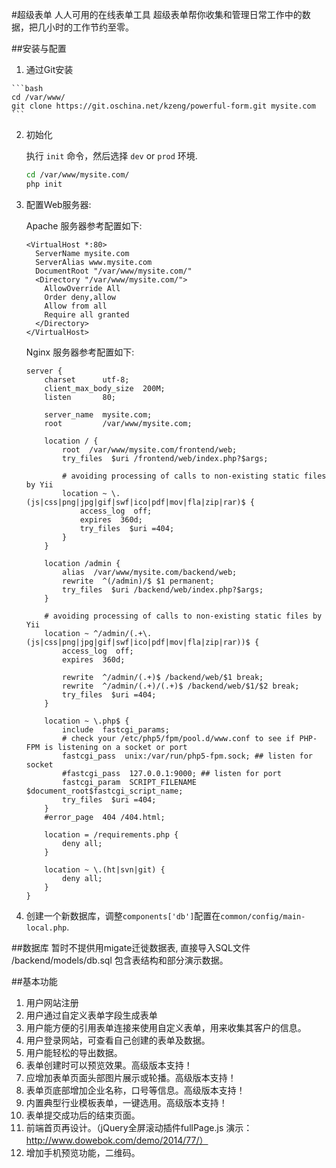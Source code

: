 #超级表单
人人可用的在线表单工具
超级表单帮你收集和管理日常工作中的数据，把几小时的工作节约至零。

##安装与配置
  1. 通过Git安装

    ```bash
    cd /var/www/
    git clone https://git.oschina.net/kzeng/powerful-form.git mysite.com
    ```

  2. 初始化

     执行 `init` 命令，然后选择 `dev` or `prod` 环境.

      ```bash
      cd /var/www/mysite.com/
      php init
      ```
  
  3. 配置Web服务器:

     Apache 服务器参考配置如下:
     
     ```apacheconf
     <VirtualHost *:80>
       ServerName mysite.com
       ServerAlias www.mysite.com
       DocumentRoot "/var/www/mysite.com/"
       <Directory "/var/www/mysite.com/">
         AllowOverride All
         Order deny,allow
         Allow from all
         Require all granted
       </Directory>
     </VirtualHost>
     ```
     Nginx 服务器参考配置如下:
     
     ```nginx
     server {
         charset      utf-8;
         client_max_body_size  200M;
         listen       80;
     
         server_name  mysite.com;
         root         /var/www/mysite.com;
     
         location / {
             root  /var/www/mysite.com/frontend/web;
             try_files  $uri /frontend/web/index.php?$args;
     
             # avoiding processing of calls to non-existing static files by Yii
             location ~ \.(js|css|png|jpg|gif|swf|ico|pdf|mov|fla|zip|rar)$ {
                 access_log  off;
                 expires  360d;
                 try_files  $uri =404;
             }
         }
     
         location /admin {
             alias  /var/www/mysite.com/backend/web;
             rewrite  ^(/admin)/$ $1 permanent;
             try_files  $uri /backend/web/index.php?$args;
         }
     
         # avoiding processing of calls to non-existing static files by Yii
         location ~ ^/admin/(.+\.(js|css|png|jpg|gif|swf|ico|pdf|mov|fla|zip|rar))$ {
             access_log  off;
             expires  360d;
     
             rewrite  ^/admin/(.+)$ /backend/web/$1 break;
             rewrite  ^/admin/(.+)/(.+)$ /backend/web/$1/$2 break;
             try_files  $uri =404;
         }
     
         location ~ \.php$ {
             include  fastcgi_params;
             # check your /etc/php5/fpm/pool.d/www.conf to see if PHP-FPM is listening on a socket or port
             fastcgi_pass  unix:/var/run/php5-fpm.sock; ## listen for socket
             #fastcgi_pass  127.0.0.1:9000; ## listen for port
             fastcgi_param  SCRIPT_FILENAME $document_root$fastcgi_script_name;
             try_files  $uri =404;
         }
         #error_page  404 /404.html;
     
         location = /requirements.php {
             deny all;
         }
     
         location ~ \.(ht|svn|git) {
             deny all;
         }
     }
     ```
    
       
  4. 创建一个新数据库，调整`components['db']`配置在`common/config/main-local.php`.
  

##数据库
暂时不提供用migate迁徙数据表, 直接导入SQL文件 /backend/models/db.sql  包含表结构和部分演示数据。


##基本功能
1. 用户网站注册
2. 用户通过自定义表单字段生成表单
3. 用户能方便的引用表单连接来使用自定义表单，用来收集其客户的信息。
4. 用户登录网站，可查看自己创建的表单及数据。
5. 用户能轻松的导出数据。
6. 表单创建时可以预览效果。高级版本支持！
7. 应增加表单页面头部图片展示或轮播。高级版本支持！
8. 表单页底部增加企业名称，口号等信息。高级版本支持！
9. 内置典型行业模板表单，一键选用。高级版本支持！
10. 表单提交成功后的结束页面。
11. 前端首页再设计。（jQuery全屏滚动插件fullPage.js 演示：http://www.dowebok.com/demo/2014/77/）
12. 增加手机预览功能，二维码。
